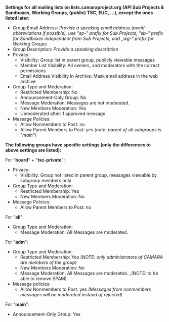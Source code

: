 **Settings for all mailing lists on lists.camaraproject.org (API Sub Projects & Sandboxes, Working Groups, (public) TSC, EUC, ...), except the ones listed later:**

* Group Email Address: _Provide a speaking email address (avoid abbreviations if possible), use "sp-" prefix for Sub Projects, "sb-" prefix for Sandboxes independent from Sub Projects, and „wg-“ prefix for Working Groups_
* Group Description: _Provide a speaking description_
* Privacy:
  * Visibility: Group list in parent group, publicly viewable messages
  * Member List Visibility: All owners, and moderators with the correct permissions
  * Email Address Visibility in Archive: Mask email address in the web archive
* Group Type and Moderation:
  * Restricted Membership: No
  * Announcement-Only Group: No
  * Message Moderation: Messages are not moderated.
  * New Members Moderation: Yes
  * Unmoderated after: 1 approved message
* Message Policies:
  * Allow Nonmembers to Post: no
  * Allow Parent Members to Post: yes _(note: parent of all subgroups is "main")_

**The following groups have specific settings (only the differences to above settings are listed):**

For "**board**" + "**tsc-private**":
* Privacy:
  * Visibility: Group not listed in parent group, messages viewable by subgroup members only
* Group Type and Moderation:
  * Restricted Membership: Yes
  * New Members Moderation: No
* Message Policies:
  * Allow Parent Members to Post: no

For "**all**":
* Group Type and Moderation:
  * Message Moderation: All Messages are moderated.

For "**adm**":
* Group Type and Moderation:
  * Restricted Membership: Yes _(NOTE: only administrators of CAMARA are members of the group)_
  * New Members Moderation: No
  * Message Moderation: All Messages are moderated. _(NOTE: to be able to remove SPAM)
* Message policies: 
  * Allow Nonmembers to Post: yes _(Messages from nonmembers messages will be moderated instead of rejected)_

For "**main**":
* Announcement-Only Group: Yes
